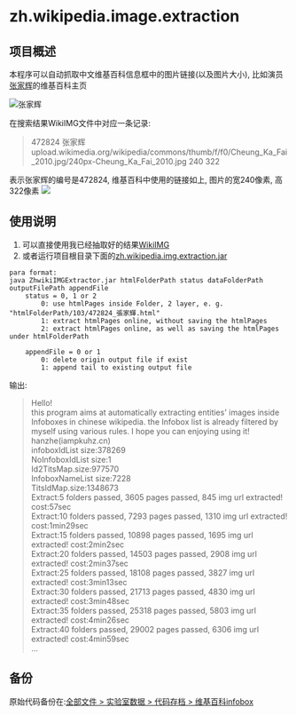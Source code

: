 # zh.wikipedia.image.extraction


## 项目概述

本程序可以自动抓取中文维基百科信息框中的图片链接(以及图片大小), 比如演员[张家辉](http://zh.wikipedia.org/wiki/%E5%BC%B5%E5%AE%B6%E8%BC%9D)的维基百科主页

![张家辉](https://dn-iampkuhz.qbox.me/github/zh.wikipedia.image.extraction/zhangjiahui.png)

在搜索结果WikiIMG文件中对应一条记录:
<br />
> 472824  张家辉  upload.wikimedia.org/wikipedia/commons/thumb/f/f0/Cheung_Ka_Fai_2010.jpg/240px-Cheung_Ka_Fai_2010.jpg   240     322

表示张家辉的编号是472824, 维基百科中使用的链接如上, 图片的宽240像素, 高322像素
![](upload.wikimedia.org/wikipedia/commons/thumb/f/f0/Cheung_Ka_Fai_2010.jpg/240px-Cheung_Ka_Fai_2010.jpg)


## 使用说明

1. 可以直接使用我已经抽取好的结果[WikiIMG](https://github.com/iampkuhz/zh.wikipedia.image.extraction/blob/master/WikiIMG)
2. 或者运行项目根目录下面的[zh.wikipedia.img.extraction.jar](https://github.com/iampkuhz/zh.wikipedia.image.extraction/blob/master/zh.wikipedia.img.extraction.jar)

```
para format:
java ZhwikiIMGExtractor.jar htmlFolderPath status dataFolderPath outputFilePath appendFile
	status = 0, 1 or 2
		0: use htmlPages inside Folder, 2 layer, e. g. "htmlFolderPath/103/472824_張家輝.html"
		1: extract htmlPages online, without saving the htmlPages
		2: extract htmlPages online, as well as saving the htmlPages under htmlFolderPath

	appendFile = 0 or 1
		0: delete origin output file if exist
		1: append tail to existing output file
```

输出:
> Hello!<br />
> this program aims at automatically extracting entities' images inside Infoboxes in chinese wikipedia. the Infobox list is already filtered by myself using various rules. I hope you can enjoying using it!<br />
> hanzhe(iampkuhz.cn)<br />
> infoboxIdList size:378269<br />
> NoInfoboxIdList size:1<br />
> Id2TitsMap.size:977570<br />
> InfoboxNameList size:7228<br />
> TitsIdMap.size:1348673<br />
> Extract:5 folders passed, 3605 pages passed, 845 img url extracted!	 cost:57sec<br />
> Extract:10 folders passed, 7293 pages passed, 1310 img url extracted!	 cost:1min29sec<br />
> Extract:15 folders passed, 10898 pages passed, 1695 img url extracted!	 cost:2min2sec<br />
> Extract:20 folders passed, 14503 pages passed, 2908 img url extracted!	 cost:2min37sec<br />
> Extract:25 folders passed, 18108 pages passed, 3827 img url extracted!	 cost:3min13sec<br />
> Extract:30 folders passed, 21713 pages passed, 4830 img url extracted!	 cost:3min48sec<br />
> Extract:35 folders passed, 25318 pages passed, 5803 img url extracted!	 cost:4min26sec<br />
> Extract:40 folders passed, 29002 pages passed, 6306 img url extracted!	 cost:4min59sec<br />
> ...






## 备份

原始代码备份在:[全部文件 > 实验室数据 > 代码存档 > 维基百科infobox](http://pan.baidu.com/disk/home#path=%252F%25E5%25AE%259E%25E9%25AA%258C%25E5%25AE%25A4%25E6%2595%25B0%25E6%258D%25AE%252F%25E4%25BB%25A3%25E7%25A0%2581%25E5%25AD%2598%25E6%25A1%25A3%252F%25E7%25BB%25B4%25E5%259F%25BA%25E7%2599%25BE%25E7%25A7%2591infobox%25E5%259B%25BE%25E7%2589%2587%25E9%2593%25BE%25E6%258E%25A5%25E6%258A%2593%25E5%258F%2596%25E7%25A8%258B%25E5%25BA%258F)


